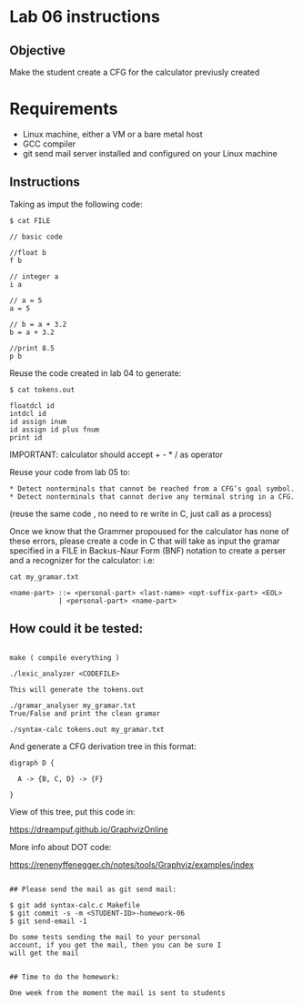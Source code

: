 # Lab 06 instructions

## Objective

Make the student create a CFG for the calculator previusly created

# Requirements

* Linux machine, either a VM or a bare metal host
* GCC compiler
* git send mail server installed and configured on your Linux machine

## Instructions
Taking as imput the following code:

```
$ cat FILE

// basic code

//float b
f b

// integer a
i a

// a = 5
a = 5

// b = a + 3.2
b = a + 3.2

//print 8.5
p b
```
Reuse the code created in lab 04 to generate:

```
$ cat tokens.out

floatdcl id
intdcl id
id assign inum
id assign id plus fnum
print id
```
IMPORTANT: calculator should accept + - * / as operator


Reuse your code from lab 05 to:

	* Detect nonterminals that cannot be reached from a CFG’s goal symbol.
	* Detect nonterminals that cannot derive any terminal string in a CFG.

(reuse the same code , no need to re write in C, just call as a process)

Once we know that the Grammer propoused for the calculator has none of these
errors, please create a code in C that will take as input the gramar specified
in a FILE in Backus-Naur Form (BNF) notation to create a perser and a
recognizer for the calculator: i.e:


```
cat my_gramar.txt

<name-part> ::= <personal-part> <last-name> <opt-suffix-part> <EOL>
			| <personal-part> <name-part>
```


## How could it be tested:
```

make ( compile everything )

./lexic_analyzer <CODEFILE>

This will generate the tokens.out

./gramar_analyser my_gramar.txt
True/False and print the clean gramar

./syntax-calc tokens.out my_gramar.txt
```
And generate a CFG derivation tree in this format:

```
digraph D {

  A -> {B, C, D} -> {F}

}

```

View of this tree, put this code in:

https://dreampuf.github.io/GraphvizOnline

More info about DOT code:

https://renenyffenegger.ch/notes/tools/Graphviz/examples/index

```

## Please send the mail as git send mail:

```
    $ git add syntax-calc.c Makefile
    $ git commit -s -m <STUDENT-ID>-homework-06
    $ git send-email -1

```
Do some tests sending the mail to your personal
account, if you get the mail, then you can be sure I
will get the mail


## Time to do the homework:

One week from the moment the mail is sent to students

